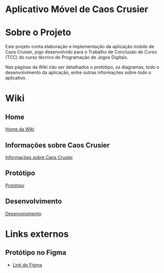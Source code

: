 # Aplicativo Móvel de Caos Crusier

# Sobre o Projeto

Este projeto conta elaboração e implementação da aplicação mobile de Caos Cruiser, jogo desenvolvido para o Trabalho de Conclusão de Curso (TCC) do curso técnico de Programação de Jogos Digitais.

Nas páginas da Wiki irão ser detalhados o protótipo, os diagramas, todo o desenvolvimento da aplicação, entre outras informações sobre todo o aplicativo.

# Wiki

## Home
<a href="https://github.com/YosagiGames/AppCaosCruiser/wiki"> Home da Wiki </a>

## Informações sobre Caos Crusier
<a href="https://github.com/YosagiGames/AppCaosCruiser/wiki/Sobre-Caos-Crusier"> Informações sobre Caos Crusier </a>

## Protótipo
<a href="https://github.com/YosagiGames/AppCaosCruiser/wiki/Prot%C3%B3tipo"> Protótipo </a>

## Desenvolvimento
<a href="https://github.com/YosagiGames/AppCaosCruiser/wiki/Desenvolvimento"> Desenvolvimento </a>

# Links externos

## Protótipo no Figma
- <a href="https://www.figma.com/design/ijJD3BGB6cjX9yy0TPGd63/Caos-Cruiser-App?node-id=0-1&t=E48Jm21ChwONgqTl-1"> Link do Figma </a>
